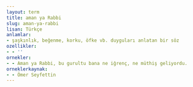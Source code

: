 ```yaml
---
layout: term
title: aman ya Rabbi
slug: aman-ya-rabbi
lisan: Türkçe
anlamlar:
- şaşkınlık, beğenme, korku, öfke vb. duyguları anlatan bir söz
ozellikler:
- - ''
ornekler:
- - Aman ya Rabbi, bu gurultu bana ne iğrenç, ne müthiş geliyordu.
orneklerkaynak:
- - Ömer Seyfettin
---
```

